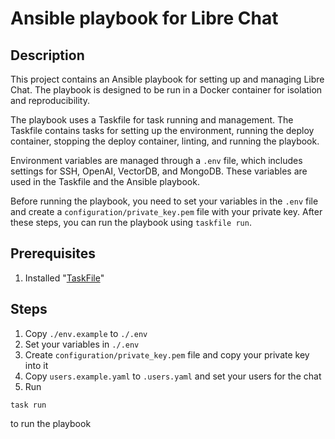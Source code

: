 # Ansible playbook for Libre Chat

## Description

This project contains an Ansible playbook for setting up and managing Libre Chat. The playbook is designed to be run in
a Docker container for isolation and reproducibility.

The playbook uses a Taskfile for task running and management. The Taskfile contains tasks for setting up the
environment, running the deploy container, stopping the deploy container, linting, and running the playbook.

Environment variables are managed through a `.env` file, which includes settings for SSH, OpenAI, VectorDB, and MongoDB.
These variables are used in the Taskfile and the Ansible playbook.

Before running the playbook, you need to set your variables in the `.env` file and create
a `configuration/private_key.pem` file with your private key. After these steps, you can run the playbook
using `taskfile run`.

## Prerequisites

1. Installed "[TaskFile](https://taskfile.dev/installation/)"

## Steps

1. Copy `./env.example` to `./.env`
2. Set your variables in `./.env`
3. Create `configuration/private_key.pem` file and copy your private key into it
4. Copy `users.example.yaml` to `.users.yaml` and set your users for the chat 
5. Run
```shell
task run
```
to run the playbook
